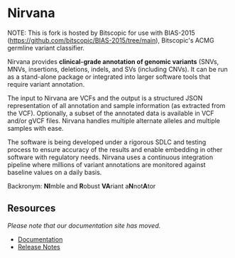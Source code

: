 # Nirvana
NOTE: This is fork is hosted by Bitscopic for use with BIAS-2015 (https://github.com/bitscopic/BIAS-2015/tree/main), Bitscopic's ACMG germline variant classifier. 

Nirvana provides **clinical-grade annotation of genomic variants** (SNVs, MNVs, insertions, deletions, indels, and SVs (including CNVs). It can be run as a stand-alone package or integrated into larger software tools that require variant annotation.

The input to Nirvana are VCFs and the output is a structured JSON representation of all annotation and sample information (as extracted from the VCF). Optionally, a subset of the annotated data is available in VCF and/or gVCF files. Nirvana handles multiple alternate alleles and multiple samples with ease.

The software is being developed under a rigorous SDLC and testing process to ensure accuracy of the results and enable embedding in other software with regulatory needs. Nirvana uses a continuous integration pipeline where millions of variant annotations are monitored against baseline values on a daily basis.

Backronym: **NI**mble and **R**obust **VA**riant a**N**not**A**tor
<br clear=left>

## Resources
*Please note that our documentation site has moved.*
* [Documentation](https://illumina.github.io/NirvanaDocumentation/)
* [Release Notes](https://github.com/Illumina/Nirvana/releases)
